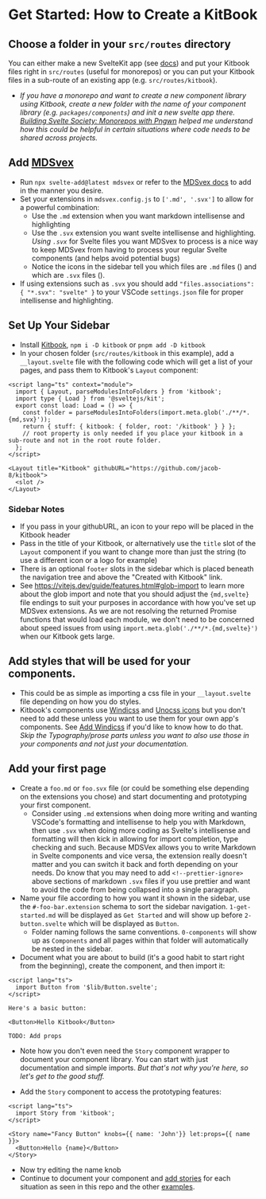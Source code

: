 # Get Started: How to Create a KitBook


## Choose a folder in your `src/routes` directory
You can either make a new SvelteKit app (see [docs](https://kit.svelte.dev)) and put your Kitbook files right in `src/routes` (useful for monorepos) or you can put your Kitbook files in a sub-route of an existing app (e.g. `src/routes/kitbook`). 
 - *If you have a monorepo and want to create a new component library using Kitbook, create a new folder with the name of your component library (e.g. `packages/components`) and init a new svelte app there. [Building Svelte Society: Monorepos with Pngwn](https://youtu.be/gKxz7R9dX0w) helped me understand how this could be helpful in certain situations where code needs to be shared across projects.*

## Add [MDSvex](https://mdsvex.pngwn.io/) 
- Run `npx svelte-add@latest mdsvex` or refer to the [MDSvex docs](https://mdsvex.pngwn.io/docs) to add in the manner you desire.
- Set your extensions in `mdsvex.config.js` to `['.md', '.svx']` to allow for a powerful combination:
  - Use the `.md` extension when you want markdown intellisense and highlighting
  - Use the `.svx` extension you want svelte intellisense and highlighting. *Using `.svx`* for Svelte files you want MDSvex to process is a nice way to keep MDSvex from having to process your regular Svelte components (and helps avoid potential bugs)
  - Notice the icons in the sidebar tell you which files are `.md` files (<span class="i-simple-icons-markdown" />) and which are `.svx` files (<span class="i-simple-icons-svelte" />).
- If using extensions such as `.svx` you should add `"files.associations": { "*.svx": "svelte" }` to your VSCode `settings.json` file for proper intellisense and highlighting.

## Set Up Your Sidebar

- Install [Kitbook](https://www.npmjs.com/package/kitbook), `npm i -D kitbook` or `pnpm add -D kitbook`
- In your chosen folder (`src/routes/kitbook` in this example), add a `__layout.svelte` file with the following code which will get a list of your pages, and pass them to Kitbook's `Layout` component:

```svelte
<script lang="ts" context="module">
  import { Layout, parseModulesIntoFolders } from 'kitbook';
  import type { Load } from '@sveltejs/kit';
  export const load: Load = () => {
    const folder = parseModulesIntoFolders(import.meta.glob('./**/*.{md,svx}'));
    return { stuff: { kitbook: { folder, root: '/kitbook' } } }; 
    // root property is only needed if you place your kitbook in a sub-route and not in the root route folder.
  };
</script>

<Layout title="Kitbook" githubURL="https://github.com/jacob-8/kitbook">
  <slot />
</Layout>
```

### Sidebar Notes
- If you pass in your githubURL, an icon to your repo will be placed in the Kitbook header
- Pass in the title of your Kitbook, or alternatively use the `title` slot of the `Layout` component if you want to change more than just the string (to use a different icon or a logo for example)
- There is an optional `footer` slots in the sidebar which is placed beneath the navigation tree and above the "Created with Kitbook" link.
- See https://vitejs.dev/guide/features.html#glob-import to learn more about the glob import and note that you should adjust the `{md,svelte}` file endings to suit your purposes in accordance with how you've set up MDSvex extensions. As we are not resolving the returned Promise functions that would load each module, we don't need to be concerned about speed issues from using `import.meta.glob('./**/*.{md,svelte}')` when our Kitbook gets large.

## Add styles that will be used for your components.  
- This could be as simple as importing a css file in your `__layout.svelte` file depending on how you do styles.
- Kitbook's components use [Windicss](https://windicss.org/) and [Unocss icons](https://antfu.me/posts/icons-in-pure-css) but you don't need to add these unless you want to use them for your own app's components. See [Add Windicss](/9-maintainer-notes/0-add-windicss) if you'd like to know how to do that. *Skip the Typography/prose parts unless you want to also use those in your components and not just your documentation.*

## Add your first page

- Create a `foo.md` or `foo.svx` file (or could be something else depending on the extensions you chose) and start documenting and prototyping your first component. 
  - Consider using `.md` extensions when doing more writing and wanting VSCode's formatting and intellisense to help you with Markdown, then use `.svx` when doing more coding as Svelte's intellisense and formatting will then kick in allowing for import completion, type checking and such. Because MDSVex allows you to write Markdown in Svelte components and vice versa, the extension really doesn't matter and you can switch it back and forth depending on your needs. Do know that you may need to add `<!--prettier-ignore>` above sections of markdown `.svx` files if you use prettier and want to avoid the code from being collapsed into a single paragraph.
- Name your file according to how you want it shown in the sidebar, use the `#-foo-bar.extension` schema to sort the sidebar navigation. `1-get-started.md` will be displayed as `Get Started` and will show up before `2-button.svelte` which will be displayed as `Button`.
  - Folder naming follows the same conventions. `0-components` will show up as `Components` and all pages within that folder will automatically be nested in the sidebar.
- Document what you are about to build (it's a good habit to start right from the beginning), create the component, and then import it:
```svelte
<script lang="ts">
  import Button from '$lib/Button.svelte';
</script>

Here's a basic button:

<Button>Hello Kitbook</Button>

TODO: Add props
```
  - Note how you don't even need the `Story` component wrapper to document your component library. You can start with just documentation and simple imports. *But that's not why you're here, so let's get to the good stuff.*

- Add the `Story` component to access the prototyping features:
```svelte
<script lang="ts">
  import Story from 'kitbook';
</script>

<Story name="Fancy Button" knobs={{ name: 'John'}} let:props={{ name }}>
  <Button>Hello {name}</Button>
</Story>
```

- Now try editing the name knob
- Continue to document your component and [add stories](/2-add-stories) for each situation as seen in this repo and the other [examples](/3-examples).
